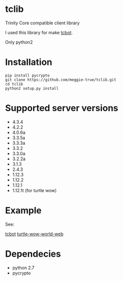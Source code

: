 tclib
=====

Trinity Core compatible client library

I used this library for make [tcbot](https://github.com/meggie-true/tcbot).

Only python2

Installation
============
    pip install pycrypto
    git clone https://github.com/meggie-true/tclib.git
    cd tclib
    python2 setup.py install

Supported server versions
=========================
* 4.3.4
* 4.2.2
* 4.0.6a
* 3.3.5a
* 3.3.3a
* 3.3.2
* 3.3.0a
* 3.2.2a
* 3.1.3
* 2.4.3
* 1.12.3
* 1.12.2
* 1.12.1
* 1.12.1t (for turtle wow)

Example
=======
See:

[tcbot](https://github.com/meggie-true/tcbot)
[turtle-wow-world-web](https://github.com/tjmnmk/turtle-wow-world-web)

Dependecies
===========
* python 2.7
* pycrypto
